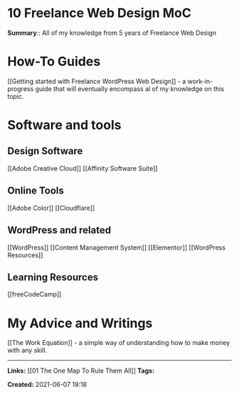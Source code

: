 # 10 Freelance Web Design MoC
**Summary**:: All of my knowledge from 5 years of Freelance Web Design


# How-To Guides
[[Getting started with Freelance WordPress Web Design]] - a work-in-progress guide that will eventually encompass al of my knowledge on this topic. 



# Software and tools
## Design Software
[[Adobe Creative Cloud]]
[[Affinity Software Suite]]


## Online Tools
[[Adobe Color]]
[[Cloudflare]]


## WordPress and related
[[WordPress]]
[[Content Management System]]
[[Elementor]]
[[WordPress Resources]]

## Learning Resources
[[freeCodeCamp]]


# My Advice and Writings
[[The Work Equation]] - a simple way of understanding how to make money with any skill.


---
**Links:** [[01 The One Map To Rule Them All]]
**Tags:** 



**Created:** 2021-06-07  19:18